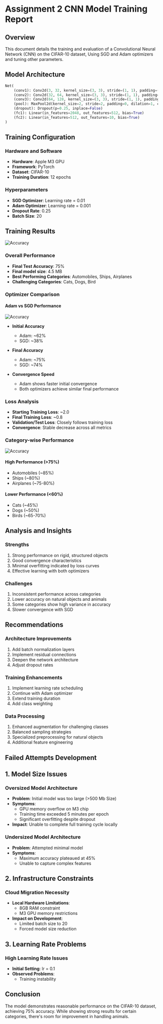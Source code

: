 # Assignment 2 CNN Model Training Report

## Overview
This document details the training and evaluation of a Convolutional Neural Network (CNN) on the CIFAR-10 dataset, Using SGD and Adam optimizers and tuning other parameters.

## Model Architecture
```python
Net(
    (conv1): Conv2d(3, 32, kernel_size=(3, 3), stride=(1, 1), padding=(1, 1))
    (conv2): Conv2d(32, 64, kernel_size=(3, 3), stride=(1, 1), padding=(1, 1))
    (conv3): Conv2d(64, 128, kernel_size=(3, 3), stride=(1, 1), padding=(1, 1))
    (pool): MaxPool2d(kernel_size=2, stride=2, padding=0, dilation=1, ceil_mode=False)
    (dropout): Dropout(p=0.25, inplace=False)
    (fc1): Linear(in_features=2048, out_features=512, bias=True)
    (fc2): Linear(in_features=512, out_features=10, bias=True)
)
```

## Training Configuration

### Hardware and Software
- **Hardware**: Apple M3 GPU
- **Framework**: PyTorch
- **Dataset**: CIFAR-10
- **Training Duration**: 12 epochs

### Hyperparameters
- **SGD Optimizer**: Learning rate = 0.01
- **Adam Optimizer**: Learning rate = 0.001
- **Dropout Rate**: 0.25
- **Batch Size**: 20

## Training Results
![Accuracy](main.jpeg)
### Overall Performance
- **Final Test Accuracy**: 75%
- **Final model size**: 4.5 MB
- **Best Performing Categories**: Automobiles, Ships, Airplanes
- **Challenging Categories**: Cats, Dogs, Bird

### Optimizer Comparison

#### Adam vs SGD Performance
![Accuracy](sgdvsadam.jpeg)
- **Initial Accuracy**
  - Adam: ~62%
  - SGD: ~38%
  
- **Final Accuracy**
  - Adam: ~75%
  - SGD: ~74%

- **Convergence Speed**
  - Adam shows faster initial convergence
  - Both optimizers achieve similar final performance

### Loss Analysis
- **Starting Training Loss**: ~2.0
- **Final Training Loss**: ~0.8
- **Validation/Test Loss**: Closely follows training loss
- **Convergence**: Stable decrease across all metrics

### Category-wise Performance
![Accuracy](categories.jpeg)
#### High Performance (>75%)
- Automobiles (~85%)
- Ships (~80%)
- Airplanes (~75-80%)



#### Lower Performance (<60%)
- Cats (~45%)
- Dogs (~50%)
- Birds (~65-70%)


## Analysis and Insights

### Strengths
1. Strong performance on rigid, structured objects
2. Good convergence characteristics
3. Minimal overfitting indicated by loss curves
4. Effective learning with both optimizers

### Challenges
1. Inconsistent performance across categories
2. Lower accuracy on natural objects and animals
3. Some categories show high variance in accuracy
4. Slower convergence with SGD

## Recommendations

### Architecture Improvements
1. Add batch normalization layers
2. Implement residual connections
3. Deepen the network architecture
4. Adjust dropout rates

### Training Enhancements
1. Implement learning rate scheduling
2. Continue with Adam optimizer
3. Extend training duration
4. Add class weighting

### Data Processing
1. Enhanced augmentation for challenging classes
2. Balanced sampling strategies
3. Specialized preprocessing for natural objects
4. Additional feature engineering

## Failed Attempts Development

## 1. Model Size Issues
### Oversized Model Architecture
- **Problem**: Initial model was too large (>500 Mb Size)
- **Symptoms**:
  - GPU memory overflow on M3 chip
  - Training time exceeded 5 minutes per epoch
  - Significant overfitting despite dropout
- **Impact**: Unable to complete full training cycle locally
### Undersized Model Architecture
- **Problem**: Attempted minimal model 
- **Symptoms**:
  - Maximum accuracy plateaued at 45%
  - Unable to capture complex features

## 2. Infrastructure Constraints
### Cloud Migration Necessity
- **Local Hardware Limitations**:
  - 8GB RAM constraint
  - M3 GPU memory restrictions
- **Impact on Development**:
  - Limited batch size to 20
  - Forced model size reduction

## 3. Learning Rate Problems
### High Learning Rate Issues
- **Initial Setting**: lr = 0.1
- **Observed Problems**:
  - Training instability
 
## Conclusion
The model demonstrates reasonable performance on the CIFAR-10 dataset, achieving 75% accuracy. While showing strong results for certain categories, there's room for improvement in handling animals.

